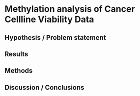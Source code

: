 # Methylation analysis of Cancer Cellline Viability Data

## Hypothesis / Problem statement 

## Results


## Methods 


## Discussion / Conclusions